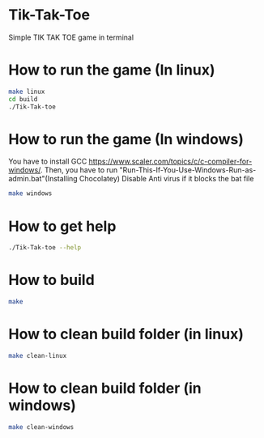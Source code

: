 # Tik-Tak-Toe
Simple TIK TAK TOE game in terminal

# How to run the game (In linux)
```sh
make linux
cd build
./Tik-Tak-toe
```

# How to run the game (In windows)
You have to install GCC https://www.scaler.com/topics/c/c-compiler-for-windows/. Then,
you have to run "Run-This-If-You-Use-Windows-Run-as-admin.bat"(Installing Chocolatey) 
Disable Anti virus if it blocks the bat file
```sh
make windows
```

# How to get help
```sh
./Tik-Tak-toe --help
```

# How to build
```sh
make
```

# How to clean build folder (in linux)
```sh
make clean-linux
```
# How to clean build folder (in windows)
```sh
make clean-windows
```

